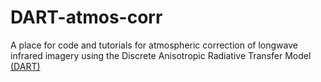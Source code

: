 # DART-atmos-corr
A place for code and tutorials for atmospheric correction of longwave infrared imagery using the Discrete Anisotropic Radiative Transfer Model [(DART)](http://www.cesbio.ups-tlse.fr/us/dart.html)
